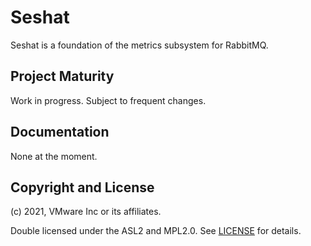 # Seshat

Seshat is a foundation of the metrics subsystem for RabbitMQ.

## Project Maturity

Work in progress. Subject to frequent changes.

## Documentation

None at the moment.

## Copyright and License

(c) 2021, VMware Inc or its affiliates.

Double licensed under the ASL2 and MPL2.0.
See [LICENSE](./LICENSE) for details.
